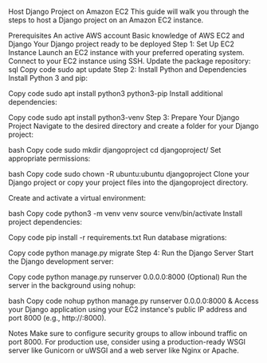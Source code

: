 Host Django Project on Amazon EC2
This guide will walk you through the steps to host a Django project on an Amazon EC2 instance.

Prerequisites
An active AWS account
Basic knowledge of AWS EC2 and Django
Your Django project ready to be deployed
Step 1: Set Up EC2 Instance
Launch an EC2 instance with your preferred operating system.
Connect to your EC2 instance using SSH.
Update the package repository:
sql
Copy code
sudo apt update
Step 2: Install Python and Dependencies
Install Python 3 and pip:

Copy code
sudo apt install python3 python3-pip
Install additional dependencies:

Copy code
sudo apt install python3-venv
Step 3: Prepare Your Django Project
Navigate to the desired directory and create a folder for your Django project:

bash
Copy code
sudo mkdir djangoproject
cd djangoproject/
Set appropriate permissions:

bash
Copy code
sudo chown -R ubuntu:ubuntu djangoproject
Clone your Django project or copy your project files into the djangoproject directory.

Create and activate a virtual environment:

bash
Copy code
python3 -m venv venv
source venv/bin/activate
Install project dependencies:

Copy code
pip install -r requirements.txt
Run database migrations:

Copy code
python manage.py migrate
Step 4: Run the Django Server
Start the Django development server:

Copy code
python manage.py runserver 0.0.0.0:8000
(Optional) Run the server in the background using nohup:

bash
Copy code
nohup python manage.py runserver 0.0.0.0:8000 &
Access your Django application using your EC2 instance's public IP address and port 8000 (e.g., http://<your-ec2-ip>:8000).

Notes
Make sure to configure security groups to allow inbound traffic on port 8000.
For production use, consider using a production-ready WSGI server like Gunicorn or uWSGI and a web server like Nginx or Apache.
